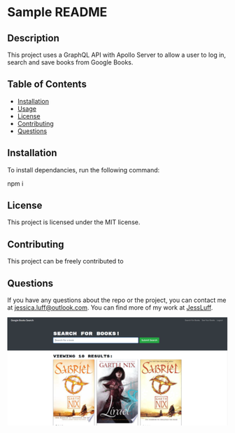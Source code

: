 # Sample README

## Description

This project uses a GraphQL API with Apollo Server to allow a user to log in, search and save books from Google Books.

## Table of Contents

- [Installation](#installation)
- [Usage](#usage)
- [License](#license)
- [Contributing](#contributing)
- [Questions](#questions)

## Installation

To install dependancies, run the following command:

npm i

## License

This project is licensed under the MIT license.

## Contributing

This project can be freely contributed to

## Questions

If you have any questions about the repo or the project, you can contact me at jessica.luff@outlook.com.
You can find more of my work at [JessLuff](https://github.com/JessLuff/).

![Screenshot](/screenshots/searchscreenshot.png)
